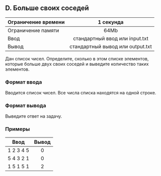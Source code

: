 ## D. Больше своих соседей

| Ограничение времени  |            1 секунда             |
|----------------------|:--------------------------------:|
| Ограничение памяти   |               64Mb               |
| Ввод                 |  стандартный ввод или input.txt  |
| Вывод                | стандартный вывод или output.txt |

Дан список чисел. 
Определите, сколько в этом списке элементов, которые больше двух своих соседей и выведите количество таких элементов.

### Формат ввода

Вводится список чисел. Все числа списка находятся на одной строке.

### Формат вывода

Выведите ответ на задачу.

### Примеры

| Ввод      | Вывод |
|-----------|:-----:|
| 1 2 3 4 5 |   0   |
| 5 4 3 2 1 |   0   |
| 1 5 1 5 1 |   2   |

